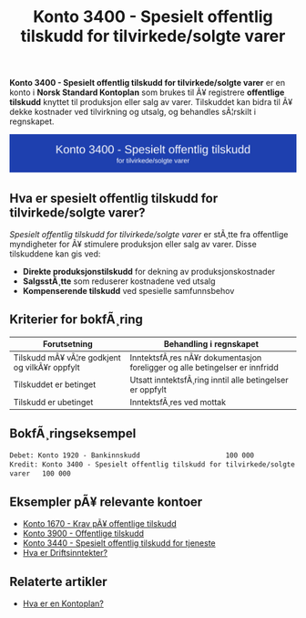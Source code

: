 ﻿---
title: "Konto 3400 - Spesielt offentlig tilskudd for tilvirkede/solgte varer"
meta_title: "3400-spesielt-offentlig-tilskudd-for-tilv-solgte-varer"
meta_description: '**Konto 3400 - Spesielt offentlig tilskudd for tilvirkede/solgte varer** er en konto i **Norsk Standard Kontoplan** som brukes til Ã¥ registrere **offentlige ti...'
slug: 3400-spesielt-offentlig-tilskudd-for-tilv-solgte-varer
type: blog
layout: pages/single
---

**Konto 3400 - Spesielt offentlig tilskudd for tilvirkede/solgte varer** er en konto i **Norsk Standard Kontoplan** som brukes til Ã¥ registrere **offentlige tilskudd** knyttet til produksjon eller salg av varer. Tilskuddet kan bidra til Ã¥ dekke kostnader ved tilvirkning og utsalg, og behandles sÃ¦rskilt i regnskapet.

![Illustrasjon av konto 3400 Spesielt offentlig tilskudd for tilvirkede/solgte varer](3400-spesielt-offentlig-tilskudd-for-tilv-solgte-varer-image.svg)

## Hva er spesielt offentlig tilskudd for tilvirkede/solgte varer?

*Spesielt offentlig tilskudd for tilvirkede/solgte varer* er stÃ¸tte fra offentlige myndigheter for Ã¥ stimulere produksjon eller salg av varer. Disse tilskuddene kan gis ved:

* **Direkte produksjonstilskudd** for dekning av produksjonskostnader
* **SalgsstÃ¸tte** som reduserer kostnadene ved utsalg
* **Kompenserende tilskudd** ved spesielle samfunnsbehov

## Kriterier for bokfÃ¸ring

| Forutsetning                                | Behandling i regnskapet                                                                   |
|---------------------------------------------|-------------------------------------------------------------------------------------------|
| Tilskudd mÃ¥ vÃ¦re godkjent og vilkÃ¥r oppfylt | InntektsfÃ¸res nÃ¥r dokumentasjon foreligger og alle betingelser er innfridd                 |
| Tilskuddet er betinget                       | Utsatt inntektsfÃ¸ring inntil alle betingelser er oppfylt                                   |
| Tilskudd er ubetinget                       | InntektsfÃ¸res ved mottak                                                                  |

## BokfÃ¸ringseksempel

```plaintext
Debet: Konto 1920 - Bankinnskudd                     100 000
Kredit: Konto 3400 - Spesielt offentlig tilskudd for tilvirkede/solgte varer   100 000
```

## Eksempler pÃ¥ relevante kontoer

* [Konto 1670 - Krav pÃ¥ offentlige tilskudd](/blogs/kontoplan/1670-krav-pa-offentlige-tilskudd "Konto 1670 - Krav pÃ¥ offentlige tilskudd")
* [Konto 3900 - Offentlige tilskudd](/blogs/kontoplan/3900-offentlige-tilskudd "Konto 3900 - Offentlige tilskudd")
* [Konto 3440 - Spesielt offentlig tilskudd for tjeneste](/blogs/kontoplan/3440-spesielt-offentlig-tilskudd-for-tjeneste "Konto 3440 - Spesielt offentlig tilskudd for tjeneste")
* [Hva er Driftsinntekter?](/blogs/regnskap/hva-er-driftsinntekter "Hva er Driftsinntekter? Komplett Guide til Driftsinntekter i Regnskap")

## Relaterte artikler

* [Hva er en Kontoplan?](/blogs/regnskap/hva-er-kontoplan "Hva er en Kontoplan? Komplett Guide til Kontoplaner i Norsk Regnskap")


